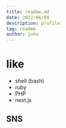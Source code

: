 ```yaml
---
title: readme.md
date: 2022/06/08
description: profile
tag: readme
author: john
---
```


# like
- shell (bash)
- ruby
- PHP
- next.js

## SNS








